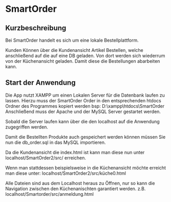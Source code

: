 SmartOrder
===============================

Kurzbeschreibung
----------------

Bei SmartOrder handelt es sich um eine lokale Bestellplattform. 

Kunden Können über die Kundenansicht Artikel Bestellen, welche anschließend auf die auf eine DB geladen. 
Von dort werden sich wiederrum von der Küchenansicht geladen. Damit diese die Bestellungen abarbeiten kann.

Start der Anwendung
-----------------------
Die App nutzt XAMPP um einen Lokalen Server für die Datenbank laufen zu lassen. 
Hierzu muss der SmartOrder Order in den entsprechenden htdocs Ordner des Programmes kopiert werden bsp:
 D:\xampp\htdocs\SmartOrder
 Anschließend muss der Apache und der MySQL Server gestartet werden. 
 
 Sobald die Server laufen kann über die den localhost auf die Anwendung zugegriffen werden. 
 
 Damit die Bestellten Produkte auch gespeichert werden können müssen Sie nun die db_order.sql in das MySQL importieren.
 
 Da die Kundenansicht die index.html ist kann man diese nun unter 
  localhost/SmartOrder2/src/
 erreichen. 
 
 Wenn man stattdessen beispielsweise in die Küchenansicht möchte erreicht man diese unter:
  localhost/SmartOrder2/src/küche0.html
  
  Alle Dateien sind aus dem Localhost heraus zu Öffnen, nur so kann die Navigation zwischen den Küchenanischten garantiert werden.
  z.B. localhost/Smartorder/src/anmeldung.html 

 


